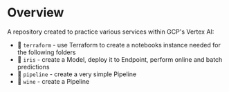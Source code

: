 # Overview
A repository created to practice various services within GCP's Vertex AI:
- 👾 `terraform` - use Terraform to create a notebooks instance needed for the following folders
- 🌷 `iris` - create a Model, deploy it to Endpoint, perform online and batch predictions
- 🔧 `pipeline` - create a very simple Pipeline
- 🍷 `wine` - create a Pipeline
